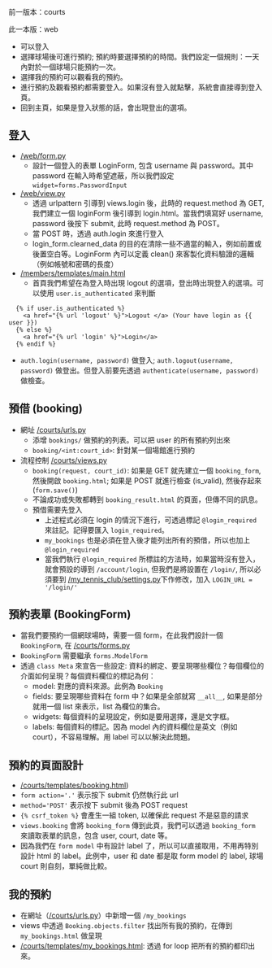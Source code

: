 
前一版本：courts

此一本版：web
* 可以登入
* 選擇球場後可進行預約; 預約時要選擇預約的時間。我們設定一個規則：一天內對於一個球場只能預約一次。
* 選擇我的預約可以觀看我的預約。
* 進行預約及觀看預約都需要登入。如果沒有登入就點擊，系統會直接導到登入頁。
* 回到主頁，如果是登入狀態的話，會出現登出的選項。

## 登入
* [/web/form.py](/web/forms.py)
    * 設計一個登入的表單 LoginForm, 包含 username 與 password。其中password 在輸入時希望遮蔽，所以我們設定 `widget=forms.PasswordInput`
* [/web/view.py](/web/views.py)
    * 透過 urlpattern 引導到 views.login 後，此時的 request.method 為 GET, 我們建立一個 loginForm 後引導到 login.html。當我們填寫好 username, password 後按下 submit, 此時 request.method 為 POST。
    * 當 POST 時，透過 auth.login 來進行登入
    * login_form.clearned_data 的目的在清除一些不適當的輸入，例如前置或後置空白等。LoginForm 內可以定義 clean() 來客製化資料驗證的邏輯（例如帳號和密碼的長度）
* [/members/templates/main.html](/members/templates/main.html)
    * 首頁我們希望在為登入時出現 logout 的選項，登出時出現登入的選項。可以使用 `user.is_authenticated` 來判斷

```python=
  {% if user.is_authenticated %}
    <a href="{% url 'logout' %}">Logout </a> (Your have login as {{ user }}) 
  {% else %}
    <a href="{% url 'login' %}">Login</a>
  {% endif %}
```
* `auth.login(username, password)` 做登入; `auth.logout(username, password)` 做登出。但登入前要先透過 `authenticate(username, password)` 做檢查。

## 預借 (booking)
* 網址 [/courts/urls.py](/courts/urls.py)
    * 添增 `bookings/` 做預約的列表。可以把 user 的所有預約列出來
    * `booking/<int:court_id>`: 針對某一個場館進行預約
* 流程控制 [/courts/views.py](/courts/views.py)
    * `booking(request, court_id)`: 如果是 GET 就先建立一個 `booking_form`, 然後開啟 `booking.html`; 如果是 POST 就進行檢查 (is_valid), 然後存起來 (`form.save()`)
    * 不論成功或失敗都轉到 `booking_result.html` 的頁面，但傳不同的訊息。
    * 預借需要先登入
        * 上述程式必須在 login 的情況下進行，可透過標記 `@login_required` 來註記。記得要匯入 `login_required`。
        * `my_bookings` 也是必須在登入後才能列出所有的預借，所以也加上 `@login_required`
        * 當我們執行 `@login_required` 所標註的方法時，如果當時沒有登入，就會預設的導到 `/account/login`, 但我們是將設置在 `/login/`, 所以必須要到 [/my_tennis_club/settings.py](/my_tennis_club/settings.py)下作修改，加入 `LOGIN_URL = '/login/'`

## 預約表單 (BookingForm) 
* 當我們要預約一個網球場時，需要一個 form，在此我們設計一個 `BookingForm`, 在 [/courts/forms.py](/courts/forms.py)
* `BookingForm` 需要繼承 `forms.ModelForm`
* 透過 `class Meta` 來宣告一些設定: 資料的綁定、要呈現哪些欄位？每個欄位的介面如何呈現？每個資料欄位的標記為何：
    * model: 對應的資料來源。此例為 `Booking`
    * fields: 要呈現哪些資料在 form 中？如果是全部就寫 `__all__`, 如果是部分就用一個 list 來表示，list 為欄位的集合。
    * widgets: 每個資料的呈現設定，例如是要用選擇，還是文字框。
    * labels: 每個資料的標記。因為 model 內的資料欄位是英文（例如 court），不容易理解。用 label 可以以解決此問題。

## 預約的頁面設計 
* [/courts/templates/booking.html](/courts/templates/booking.html))
* `form action='.'` 表示按下 submit 仍然執行此 url
* `method='POST'` 表示按下 submit 後為 POST request
* `{% csrf_token %}` 會產生一組 token, 以確保此 request 不是惡意的請求
* `views.booking` 會將 `booking_form` 傳到此頁，我們可以透過 `booking_form` 來讀取表單的訊息，包含 user, court, date 等。
* 因為我們在 `form model` 中有設計 label 了，所以可以直接取用，不用再特別設計 html 的 label。此例中，user 和 date 都是取 form model 的 label, 球場 court 則自刻，單純做比較。

## 我的預約

* 在網址（[/courts/urls.py](/courts/urls.py)）中新增一個 `/my_bookings`
* views 中透過 `Booking.objects.filter` 找出所有我的預約，在傳到 `my_bookings.html` 做呈現
* [/courts/templates/my_bookings.html](/courts/templates/my_bookings.html): 透過 for loop 把所有的預約都印出來。